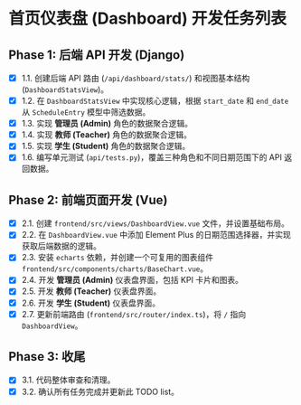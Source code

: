 # 首页仪表盘 (Dashboard) 开发任务列表

## Phase 1: 后端 API 开发 (Django)

- [x] 1.1. 创建后端 API 路由 (`/api/dashboard/stats/`) 和视图基本结构 (`DashboardStatsView`)。
- [x] 1.2. 在 `DashboardStatsView` 中实现核心逻辑，根据 `start_date` 和 `end_date` 从 `ScheduleEntry` 模型中筛选数据。
- [x] 1.3. 实现 **管理员 (Admin)** 角色的数据聚合逻辑。
- [x] 1.4. 实现 **教师 (Teacher)** 角色的数据聚合逻辑。
- [x] 1.5. 实现 **学生 (Student)** 角色的数据聚合逻辑。
- [x] 1.6. 编写单元测试 (`api/tests.py`)，覆盖三种角色和不同日期范围下的 API 返回数据。

## Phase 2: 前端页面开发 (Vue)

- [x] 2.1. 创建 `frontend/src/views/DashboardView.vue` 文件，并设置基础布局。
- [x] 2.2. 在 `DashboardView.vue` 中添加 Element Plus 的日期范围选择器，并实现获取后端数据的逻辑。
- [x] 2.3. 安装 `echarts` 依赖，并创建一个可复用的图表组件 `frontend/src/components/charts/BaseChart.vue`。
- [x] 2.4. 开发 **管理员 (Admin)** 仪表盘界面，包括 KPI 卡片和图表。
- [x] 2.5. 开发 **教师 (Teacher)** 仪表盘界面。
- [x] 2.6. 开发 **学生 (Student)** 仪表盘界面。
- [x] 2.7. 更新前端路由 (`frontend/src/router/index.ts`)，将 `/` 指向 `DashboardView`。

## Phase 3: 收尾

- [x] 3.1. 代码整体审查和清理。
- [x] 3.2. 确认所有任务完成并更新此 TODO list。
